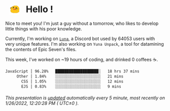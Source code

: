 <h1>   <img src="./spoink.gif" style="vertical-align:middle;" width="30px">   Hello ! </h1>

Nice to meet you! I'm just a guy without a tomorrow, who likes to develop little things with his poor knowledge.

Currently, I'm working on <a href='https://github.com/Asgarrrr/Luna'>`Luna`</a>, a Discord bot used by 64053 users with very unique features. I'm also working on `Yuna Unpack`, a tool for datamining the contents of Epic Seven's files.

This week, I've worked on ~19 hours of coding, and drinked 0 coffees ☕.

```
JavaScript │ 96.28%   ███████████████████░   18 hrs 37 mins
     Other │ 1.84%    ░░░░░░░░░░░░░░░░░░░░   21 mins
       CSS │ 1.05%    ░░░░░░░░░░░░░░░░░░░░   12 mins
       EJS │ 0.83%    ░░░░░░░░░░░░░░░░░░░░   9 mins
```

###### This presentation is [updated](https://github.com/Asgarrrr) automatically every 5 minute, most recently on 1/26/2022, 12:20:28 PM ( UTC±0 ).